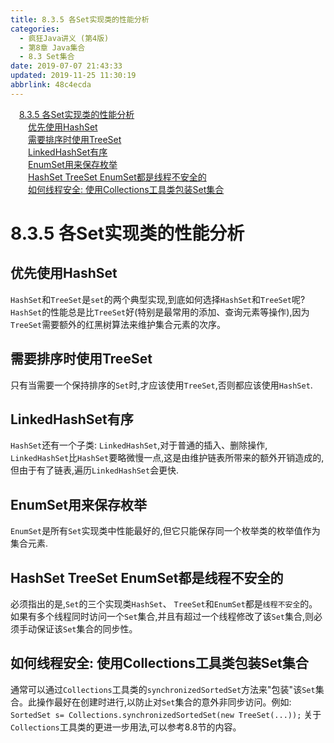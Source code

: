```yaml
---
title: 8.3.5 各Set实现类的性能分析
categories: 
  - 疯狂Java讲义 (第4版)
  - 第8章 Java集合
  - 8.3 Set集合
date: 2019-07-07 21:43:33
updated: 2019-11-25 11:30:19
abbrlink: 48c4ecda
---
```

<div id='my_toc'><a href="/JavaReadingNotes/48c4ecda/#8.3.5-各Set实现类的性能分析" class="header_1">8.3.5 各Set实现类的性能分析</a><br><a href="/JavaReadingNotes/48c4ecda/#优先使用HashSet" class="header_2">优先使用HashSet</a><br><a href="/JavaReadingNotes/48c4ecda/#需要排序时使用TreeSet" class="header_2">需要排序时使用TreeSet</a><br><a href="/JavaReadingNotes/48c4ecda/#LinkedHashSet有序" class="header_2">LinkedHashSet有序</a><br><a href="/JavaReadingNotes/48c4ecda/#EnumSet用来保存枚举" class="header_2">EnumSet用来保存枚举</a><br><a href="/JavaReadingNotes/48c4ecda/#HashSet-TreeSet-EnumSet都是线程不安全的" class="header_2">HashSet TreeSet EnumSet都是线程不安全的</a><br><a href="/JavaReadingNotes/48c4ecda/#如何线程安全-使用Collections工具类包装Set集合" class="header_2">如何线程安全: 使用Collections工具类包装Set集合</a><br></div>
<style>
    .header_1{
        margin-left: 1em;
    }
    .header_2{
        margin-left: 2em;
    }
    .header_3{
        margin-left: 3em;
    }
    .header_4{
        margin-left: 4em;
    }
    .header_5{
        margin-left: 5em;
    }
    .header_6{
        margin-left: 6em;
    }
</style>
<!--more-->
<script>if (navigator.platform.search('arm')==-1){document.getElementById('my_toc').style.display = 'none';}
var e,p = document.getElementsByTagName('p');while (p.length>0) {e = p[0];e.parentElement.removeChild(e);}
</script>

<!--end-->
<!--SSTStart-->
# 8.3.5 各Set实现类的性能分析 #
## 优先使用HashSet ##
`HashSet`和`TreeSet`是`set`的两个典型实现,到底如何选择`HashSet`和`TreeSet`呢? 
`HashSet`的性能总是比`TreeSet`好(特别是最常用的添加、查询元素等操作),因为`TreeSet`需要额外的红黑树算法来维护集合元素的次序。
## 需要排序时使用TreeSet ##
只有当需要一个保持排序的`Set`时,才应该使用`TreeSet`,否则都应该使用`HashSet`.
## LinkedHashSet有序 ##
`HashSet`还有一个子类: `LinkedHashSet`,对于普通的插入、删除操作, `LinkedHashSet`比`HashSet`要略微慢一点,这是由维护链表所带来的额外开销造成的,但由于有了链表,遍历`LinkedHashSet`会更快.
## EnumSet用来保存枚举 ##
`EnumSet`是所有`Set`实现类中性能最好的,但它只能保存同一个枚举类的枚举值作为集合元素.
## HashSet TreeSet EnumSet都是线程不安全的 ##
必须指出的是,`Set`的三个实现类`HashSet`、 `TreeSet`和`EnumSet`都是`线程不安全`的。如果有多个线程同时访问一个`Set`集合,并且有超过一个线程修改了该`Set`集合,则必须手动保证该`Set`集合的同步性。
## 如何线程安全: 使用Collections工具类包装Set集合 ##
通常可以通过`Collections`工具类的`synchronizedSortedSet`方法来"包装"该`Set`集合。此操作最好在创建时进行,以防止对`Set`集合的意外非同步访问。例如:
`SortedSet s= Collections.synchronizedSortedSet(new TreeSet(...));`
关于`Collections`工具类的更进一步用法,可以参考8.8节的内容。
<!--SSTStop-->

